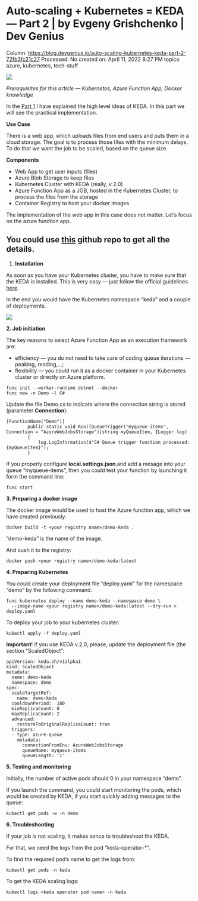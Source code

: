 # Auto-scaling + Kubernetes = KEDA — Part 2 | by Evgeny Grishchenko | Dev Genius

Column: https://blog.devgenius.io/auto-scaling-kubernetes-keda-part-2-72fb3fc21c27
Processed: No
created on: April 11, 2022 8:27 PM
topics: azure, kubernetes, tech-stuff

![](Auto-scaling%20+%20Kubernetes%20=%20KEDA%20%E2%80%94%20Part%202%20by%20Evgen%209d0bc88fe31049649c611b54d4dd65a4/1urJ_QDzPorqD9hgnxUfwnw.png)

*Prerequisites for this article — Kubernetes, Azure Function App, Docker knowledge*

In the [Part 1](https://medium.com/dev-genius/auto-scaling-kubernetes-keda-part-1-d7638d67ea17) I have explained the high level ideas of KEDA. In this part we will see the practical implementation.

**Use Case**

There is a web app, which uploads files from end users and puts them in a cloud storage. The goal is to process those files with the minimum delays. To do that we want the job to be scaled, based on the queue size.

**Components**

- Web App to get user inputs (files)
- Azure Blob Storage to keep files
- Kubernetes Cluster with KEDA (really, v 2.0)
- Azure Function App as a JOB, hosted in the Kubernetes Cluster, to process the files from the storage
- Container Registry to host your docker images

The implementation of the web app in this case does not matter. Let’s focus on the azure function app.

## You could use [this](https://github.com/egrish/sample-dotnet-worker-storage-queue) github repo to get all the details.

1. **Installation**

As soon as you have your Kubernetes cluster, you have to make sure that the KEDA is installed. This is very easy — just follow the official guidelines [here](https://keda.sh/docs/2.0/deploy/).

In the end you would have the Kubernetes namespace “keda” and a couple of deployments.

![](Auto-scaling%20+%20Kubernetes%20=%20KEDA%20%E2%80%94%20Part%202%20by%20Evgen%209d0bc88fe31049649c611b54d4dd65a4/1nIwBiOWQzDBfJp17zCw-dA.png)

**2. Job initiation**

The key reasons to select Azure Function App as an execution framework are:

- efficiency — you do not need to take care of coding queue iterations — peaking, reading,…;
- flexibility — you could run it as a docker container in your Kubernetes cluster or directly on Azure platform.

```
func init --worker-runtime dotnet --docker
func new -n Demo -l C#
```

Update the file Demo.cs to indicate where the connection string is stored (parameter **Connection**):

```
[FunctionName("Demo")]
        public static void Run([QueueTrigger("myqueue-items", Connection = "AzureWebJobsStorage")]string myQueueItem, ILogger log)
        {
            log.LogInformation($"C# Queue trigger function processed: {myQueueItem}");
        }
```

If you properly configure **local.settings.json**,and add a mesage into your queue “myqueue-items”, then you could test your function by launching it form the command line:

```
func start
```

**3. Preparing a docker image**

The docker image would be used to host the Azure function app, which we have created previously.

```
docker build -t <your registry name>/demo-keda .
```

“demo-keda” is the name of the image.

And oush it to the registry:

```
docker push <your registry name>/demo-keda:latest
```

**4. Preparing Kubernetes**

You could create your deployment file “deploy.yaml” for the namespace “demo” by the following command.

```
func kubernetes deploy --name demo-keda --namespace demo \
  --image-name <your registry name>/demo-keda:latest --dry-run > deploy.yaml
```

To deploy your job to your kubernetes cluster:

```
kubectl apply -f deploy.yaml
```

**Important**! if you use KEDA v.2.0, please, update the deployment file (the section “ScaledObject”:

```
apiVersion: keda.sh/v1alpha1
kind: ScaledObject
metadata:
  name: demo-keda
  namespace: demo
spec:
  scaleTargetRef:
    name: demo-keda
  cooldownPeriod:  180
  minReplicaCount: 0
  maxReplicaCount: 2
  advanced:
    restoreToOriginalReplicaCount: true
  triggers:
  - type: azure-queue
    metadata:
      connectionFromEnv: AzureWebJobsStorage
      queueName: myqueue-items
      queueLength: '1'
```

**5. Testing and monitoring**

Initially, the number of active pods should 0 in your namespace “demo”.

If you launch the command, you could start monitoring the pods, which would be created by KEDA, if you start quickly adding messages to the queue:

```
kubectl get pods -w -n demo
```

**6. Troubleshooting**

If your job is not scaling, it makes sence to troubleshoot the KEDA.

For that, we need the logs from the pod “keda-operator-*”.

To find the required pod’s name to get the logs from:

```
kubectl get pods -n keda
```

To get the KEDA scaling logs:

```
kubectl logs <keda operator pod name> -n keda
```